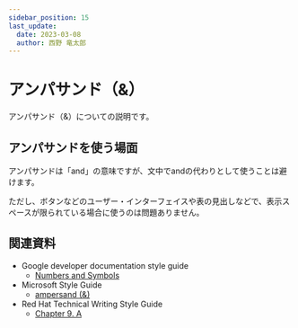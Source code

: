 ```yaml
---
sidebar_position: 15
last_update:
  date: 2023-03-08
  author: 西野 竜太郎
---
```


# アンパサンド（&）

アンパサンド（&）についての説明です。

## アンパサンドを使う場面

アンパサンドは「and」の意味ですが、文中でandの代わりとして使うことは避けます。

ただし、ボタンなどのユーザー・インターフェイスや表の見出しなどで、表示スペースが限られている場合に使うのは問題ありません。

## 関連資料

- Google developer documentation style guide
    - [Numbers and Symbols](https://developers.google.com/style/word-list?hl=en#letter-number)
- Microsoft Style Guide
    - [ampersand (&)](https://learn.microsoft.com/en-us/style-guide/a-z-word-list-term-collections/a/ampersand)
- Red Hat Technical Writing Style Guide
    - [Chapter 9. A](https://stylepedia.net/style/6.0/#a0-9)